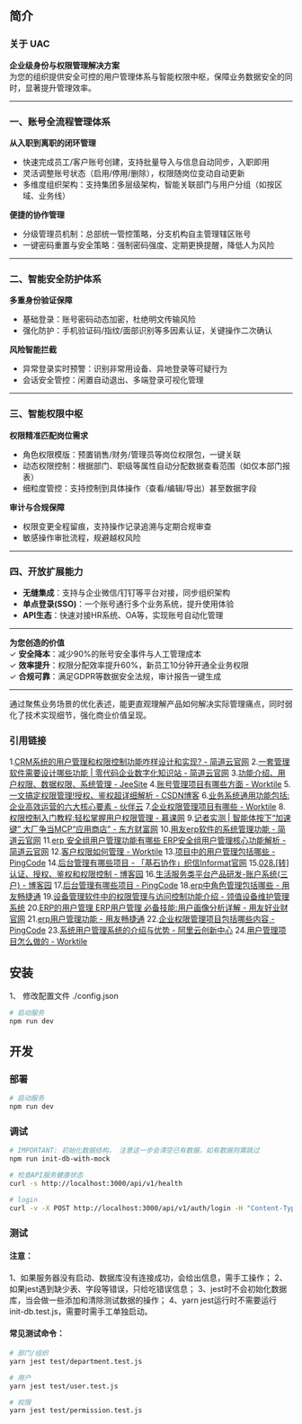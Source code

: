 ## 简介
### 关于 UAC

**企业级身份与权限管理解决方案**  
为您的组织提供安全可控的用户管理体系与智能权限中枢，保障业务数据安全的同时，显著提升管理效率。

---

### 一、账号全流程管理体系  
**从入职到离职的闭环管理**  
- 快速完成员工/客户账号创建，支持批量导入与信息自动同步，入职即用  
- 灵活调整账号状态（启用/停用/删除），权限随岗位变动自动更新  
- 多维度组织架构：支持集团多层级架构，智能关联部门与用户分组（如按区域、业务线）  

**便捷的协作管理**  
- 分级管理员机制：总部统一管控策略，分支机构自主管理辖区账号  
- 一键密码重置与安全策略：强制密码强度、定期更换提醒，降低人为风险  

---

### 二、智能安全防护体系  
**多重身份验证保障**  
- 基础登录：账号密码动态加密，杜绝明文传输风险  
- 强化防护：手机验证码/指纹/面部识别等多因素认证，关键操作二次确认  

**风险智能拦截**  
- 异常登录实时预警：识别非常用设备、异地登录等可疑行为  
- 会话安全管控：闲置自动退出、多端登录可视化管理  

---

### 三、智能权限中枢  
**权限精准匹配岗位需求**  
- 角色权限模版：预置销售/财务/管理员等岗位权限包，一键关联  
- 动态权限控制：根据部门、职级等属性自动分配数据查看范围（如仅本部门报表）  
- 细粒度管控：支持控制到具体操作（查看/编辑/导出）甚至数据字段  

**审计与合规保障**  
- 权限变更全程留痕，支持操作记录追溯与定期合规审查  
- 敏感操作审批流程，规避越权风险  

---

### 四、开放扩展能力  
- **无缝集成**：支持与企业微信/钉钉等平台对接，同步组织架构  
- **单点登录(SSO)**：一个账号通行多个业务系统，提升使用体验  
- **API生态**：快速对接HR系统、OA等，实现账号自动化管理  

---

**为您创造的价值**  
✓ **安全降本**：减少90%的账号安全事件与人工管理成本  
✓ **效率提升**：权限分配效率提升60%，新员工10分钟开通全业务权限  
✓ **合规可靠**：满足GDPR等数据安全法规，审计报告一键生成  

---

通过聚焦业务场景的优化表述，能更直观理解产品如何解决实际管理痛点，同时弱化了技术实现细节，强化商业价值呈现。

### 引用链接
1.[CRM系统的用户管理和权限控制功能咋样设计和实现? - 简道云官网](https://www.jiandaoyun.com/blog/article/1795644/)
2.[一套管理软件需要设计哪些功能 | 零代码企业数字化知识站 - 简道云官网](https://www.jiandaoyun.com/blog/article/2282360/)
3.[功能介绍、用户权限、数据权限、系统管理 - JeeSite](https://jeesite.com/docs/function/)
4.[账号管理项目有哪些方面 - Worktile](https://worktile.com/kb/p/3371751)
5.[一文搞定权限管理!授权、鉴权超详细解析 - CSDN博客](https://blog.csdn.net/weixin_43314519/article/details/118365327)
6.[业务系统通用功能包括:企业高效运营的六大核心要素 - 伙伴云](https://www.huoban.com/yx-jiaocheng/PEQnWww6dwX1xbZq.html)
7.[企业权限管理项目有哪些 - Worktile](https://worktile.com/kb/p/3397955)
8.[权限控制入门教程:轻松掌握用户权限管理 - 慕课网](https://www.imooc.com/article/374890)
9.[记者实测 | 智能体按下“加速键” 大厂争当MCP“应用商店” - 东方财富网](https://finance.eastmoney.com/a/202504303394902161.html)
10.[用友erp软件的系统管理功能 - 简道云官网](https://www.jiandaoyun.com/blog/article/1010651/)
11.[erp 安全组用户管理功能有哪些 ERP安全组用户管理核心功能解析 - 简道云官网](https://www.jiandaoyun.com/blog/article/1848945/)
12.[客户权限如何管理 - Worktile](https://worktile.com/kb/p/3725634)
13.[项目中的用户管理包括哪些 - PingCode](https://docs.pingcode.com/ask/ask-ask/439612.html)
14.[后台管理有哪些项目 - 「基石协作」织信Informat官网](https://www.informat.cn/qa/224037)
15.[028.[转] 认证、授权、鉴权和权限控制 - 博客园](https://www.cnblogs.com/badboyh2o/p/11068779.html)
16.[生活服务类平台产品研发-账户系统(三户) - 博客园](https://www.cnblogs.com/winyh/p/11355845.html)
17.[后台管理有哪些项目 - PingCode](https://docs.pingcode.com/ask/ask-ask/405011.html)
18.[erp中角色管理包括哪些 - 用友畅捷通](https://www.chanjet.com/lker/652f3567e4b0fdcfa8d9306c.html?c=detail)
19.[设备管理软件中的权限管理与访问控制功能介绍 - 领值设备维护管理系统](https://baijiahao.baidu.com/s?id=1802977306776066199&wfr=spider&for=pc)
20.[ERP的用户管理 ERP用户管理 必备技能:用户画像分析详解 - 用友好业财官网](https://hyc.chanjet.com/hyczg/0d9c1c1aba6fe.html)
21.[erp用户管理功能 - 用友畅捷通](https://www.chanjet.com/lker/652cc59ee4b0fdcff88b4a39.html)
22.[企业权限管理项目包括哪些内容 - PingCode](https://docs.pingcode.com/ask/432122.html)
23.[系统用户管理系统的介绍与优势 - 阿里云创新中心](http://startup.aliyun.com/info/1072463.html)
24.[用户管理项目怎么做的 - Worktile](https://worktile.com/kb/p/3799435)

## 安装
1、 修改配置文件 ./config.json
```bash
# 启动服务
npm run dev
```

## 开发
### 部署
```bash
# 启动服务
npm run dev
```

### 调试

```bash
# IMPORTANT: 初始化数据结构， 注意这一步会清空已有数据，如有数据则需跳过
npm run init-db-with-mock

# 检查API服务健康状态
curl -s http://localhost:3000/api/v1/health

# login
curl -v -X POST http://localhost:3000/api/v1/auth/login -H "Content-Type: application/json" -d '{"username":"dept_admin","password":"password123"}'

```


### 测试
#### 注意：
1、如果服务器没有启动、数据库没有连接成功，会给出信息，需手工操作；
2、如果jest遇到缺少表、字段等错误，只给吃错误信息；
3、jest时不会初始化数据库，当会做一些添加和清除测试数据的操作；
4、yarn jest运行时不需要运行 init-db.test.js，需要时需手工单独启动。

#### 常见测试命令：
```bash
# 部门/组织
yarn jest test/department.test.js

# 用户
yarn jest test/user.test.js

# 权限
yarn jest test/permission.test.js

```

